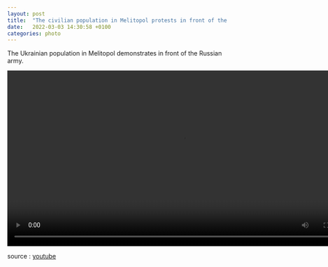 ```yaml
---
layout: post
title:  "The civilian population in Melitopol protests in front of the Russian army"
date:   2022-03-03 14:30:58 +0100
categories: photo
---
```

The Ukrainian population in Melitopol demonstrates in front of the Russian army.

<video controls width="800">
    <source src="{{ site.baseurl }}/assets/videos/Melitopol.webm"
            type="video/webm">
    <source src="{{ site.baseurl }}/assets/videos/Melitopol.mp4"
            type="video/mp4">
    Sorry, your browser doesn't support embedded videos.
</video>

source : <a href="https://www.youtube.com/watch?v=dQ6XcUQCCx0">youtube</a>

